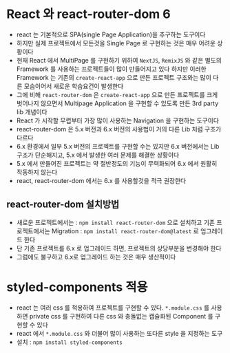 # React 와 react-router-dom 6

- react 는 기본적으로 SPA(single Page Application)을 추구하는 도구이다
- 하지만 실제 프로젝트에서 모든것을 Single Page 로 구현하는 것은 매우 어려운 상황이다
- 현재 React 에서 MultiPage 를 구현하기 위하여 `NextJS`, `RemixJS` 와 같은 별도의 Framework 를 사용하는 프로젝트들이 많이 만들어지고 있다
  하지만 이러한 Framework 는 기존의 `create-react-app` 으로 만든 프로젝트 구조와는 많이 다른 모습이어서 새로운 학습요건이 발생한다
- 그에 비해 `react-router-dom` 은 `create-react-app` 으로 만든 프로젝트를 크게 벗어나지 않으면서 Multipage Application 을 구현할 수 있도록 만든
  3rd party lib 개념이다
- React 가 시작할 무렵부터 가장 많이 사용하는 Navigation 을 구현하는 도구이다
- react-router-dom 은 5.x 버전과 6.x 버전의 사용법이 거의 다른 Lib 처럼 구조가 다르다
- 6.x 환경에서 일부 5.x 버전의 프로젝트를 구현할 수는 있지만 6.x 버전에서는 Lib 구조가 단순해지고, 5.x 에서 발생한 여러 문제를 해결한 상황이다
- 5.x 에서 만들어진 프로젝트는 약 절반정도의 기능이 무력화되어 6.x 에서 원활히 작동하지 않는다
- react, react-router-dom 에서는 6.x 를 사용할것을 적극 권장한다

## react-router-dom 설치방법

- 새로운 프로젝트에서는 : `npm install react-router-dom` 으로 설치하고
  기존 프로젝트에서는 Migration : `npm install react-router-dom@latest` 로 업그레이드 한다
- 단 기존 프로젝트를 6.x 로 업그레이드 하면, 프로젝트의 상당부분을 변경해야 한다
- 그럼에도 불구하고 6.x로 업그레이드 하는 것은 매우 생산적이다

# styled-components 적용

- react 는 여러 css 를 적용하여 프로젝트를 구현할 수 있다. `*.module.css` 를 사용하면 private css 를 구현하여
  다른 css 와 충돌없는 캡슐화된 Component 를 구현할 수 있다
- react 에서 `*.module.css` 와 더불어 많이 사용하는 또다른 style 을 지정하는 도구
- 설치 : `npm install styled-components`
